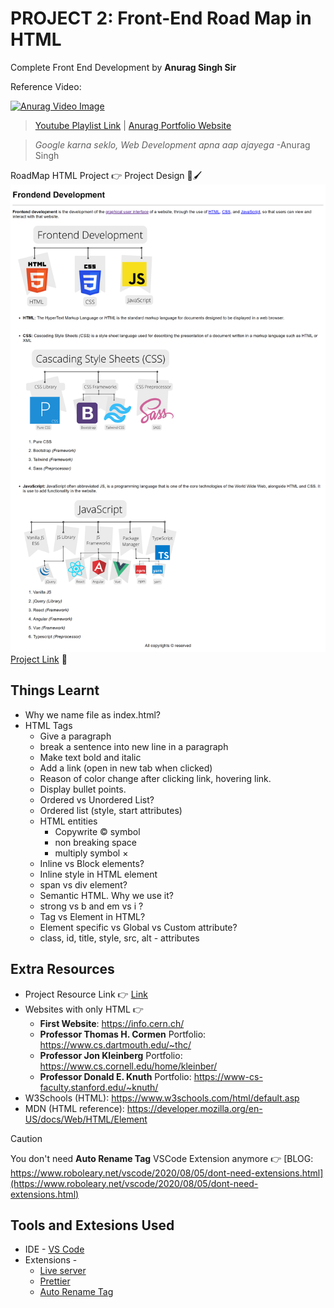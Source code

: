 # PROJECT 2: Front-End Road Map in HTML
Complete Front End Development by **Anurag Singh Sir**

Reference Video:

[![Anurag Video Image](https://i.ytimg.com/an_webp/wBCzjbgY3FM/mqdefault_6s.webp?du=3000&sqp=CKiAh7UG&rs=AOn4CLDY1iYBfE8Vd1QtdNO3VA_rJcun4w)](https://youtu.be/1dWQssiqKvQ?si=GxgMqj-qzafX50gD)

>[Youtube Playlist Link](https://www.youtube.com/playlist?list=PLfEr2kn3s-br9ZFmejfLhAgMbGgbpdof8) | [Anurag Portfolio Website](https://anuragsinghbam.com/)

> *Google karna seklo, Web Development apna aap ajayega* -Anurag Singh

RoadMap HTML Project :point_right:
Project Design :art::paintbrush:
![Project Design](./Resources//frontend-roadmap-main/designs/frontend-roadmap-desktop-design.png) 
[Project Link](https://02-html-roadmap--trishulnaik-frontend-anuragsir.netlify.app/) :wrench:

## Things Learnt
- Why we name file as index.html?
- HTML Tags
  - Give a paragraph
  - break a sentence into new line in a paragraph
  - Make text bold and italic 
  - Add a link (open in new tab when clicked)
  - Reason of color change after clicking link, hovering link.
  - Display bullet points.
  - Ordered vs Unordered List?
  - Ordered list (style, start attributes)
  - HTML entities 
    - Copywrite &copy; symbol
    - non breaking space
    - multiply symbol &times;
  - Inline vs Block elements?
  - Inline style in HTML element
  - span vs div element?
  - Semantic HTML. Why we use it?
  - strong vs b and em vs i ?
  - Tag vs Element in HTML?
  - Element specific vs Global vs Custom attribute?
  - class, id, title, style, src, alt - attributes
  
## Extra Resources
- Project Resource Link :point_right: [Link](https://www.youtube.com/redirect?event=video_description&redir_token=QUFFLUhqbDk4bVNsYlRwQ2hXZ3ZvM3NtQ3ZvbnZxeTVnZ3xBQ3Jtc0ttQzlEdUNIbUo4RW9NNTVSMWRTVzR3eGs3dHplekNxX3FMczlEYlNxMVQ0RWFLSkJWVk45NkNjNjBYNnZXSDZ0VEZqWXk4OFlQSUl6WlBjVUdwTnhkNk1MZHZ0VnFWTmgxdXBqRmlJanowaFZvZjlSMA&q=https%3A%2F%2Fcodeload.github.com%2Fprocodrr%2Ffrontend-roadmap%2Fzip%2Frefs%2Fheads%2Fmain&v=1dWQssiqKvQ)
- Websites with only HTML :point_right: 
  - **First Website**: https://info.cern.ch/
  - **Professor Thomas H. Cormen** Portfolio: https://www.cs.dartmouth.edu/~thc/
  - **Professor Jon Kleinberg** Portfolio: https://www.cs.cornell.edu/home/kleinber/
  - **Professor Donald E. Knuth** Portfolio: https://www-cs-faculty.stanford.edu/~knuth/
- W3Schools (HTML): https://www.w3schools.com/html/default.asp
- MDN (HTML reference): https://developer.mozilla.org/en-US/docs/Web/HTML/Element 

>[!CAUTION]
> You don't need **Auto Rename Tag** VSCode Extension anymore :point_right: [BLOG: https://www.roboleary.net/vscode/2020/08/05/dont-need-extensions.html](https://www.roboleary.net/vscode/2020/08/05/dont-need-extensions.html)
  
## Tools and Extesions Used
- IDE - [VS Code](https://code.visualstudio.com/)
- Extensions - 
  - [Live server](https://marketplace.visualstudio.com/items?itemName=ritwickdey.LiveServer)
  - [Prettier](https://marketplace.visualstudio.com/items?itemName=esbenp.prettier-vscode)
  - [Auto Rename Tag](https://marketplace.visualstudio.com/items?itemName=formulahendry.auto-rename-tag)

